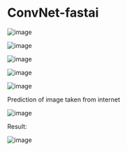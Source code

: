 # ConvNet-fastai

![image](https://github.com/Seyidahmadova/ConvNet-fastai/assets/80168192/98c568c3-8310-4304-9962-ad6126a9ed00)

![image](https://github.com/Seyidahmadova/ConvNet-fastai/assets/80168192/d04eb2ea-b11f-41a2-b8d2-7fd98d5bbc02)

![image](https://github.com/Seyidahmadova/ConvNet-fastai/assets/80168192/6e653fbe-7ff7-4785-a62e-af07df835251)

![image](https://github.com/Seyidahmadova/ConvNet-fastai/assets/80168192/200ec8ee-d06b-4741-9cdc-97eacb8c456b)

![image](https://github.com/Seyidahmadova/ConvNet-fastai/assets/80168192/c1a0e409-9312-42cf-ac50-2efcadf09826)

Prediction of image taken from internet

![image](https://github.com/Seyidahmadova/ConvNet-fastai/assets/80168192/a02f1193-c78a-4483-bd6a-1828dc1e2c62)

Result:

![image](https://github.com/Seyidahmadova/ConvNet-fastai/assets/80168192/d2e6eb9d-bad7-4d50-ac44-adf670c76a5c)




